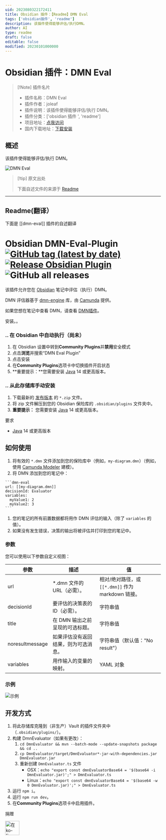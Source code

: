 ```yaml
---
uid: 2023080322172411
title: Obsidian 插件：【Readme】DMN Eval
tags: ['obsidian插件', 'readme']
description: 该插件使得能够评估/执行DMN。
author: AI
type: readme
draft: false
editable: false
modified: 20230101000000
---
```


# Obsidian 插件：DMN Eval

> [!Note] 插件名片
> - 插件名称：DMN Eval
> - 插件作者：joleaf
> - 插件说明：该插件使得能够评估/执行 DMN。
> - 插件分类：['obsidian 插件 ', 'readme']
> - 项目地址：[点我访问](https://github.com/joleaf/obsidian-dmn-eval-plugin)
> - 国内下载地址：[下载安装](https://pkmer.cn/products/plugin/pluginMarket/?dmn-eval)

## 概述

该插件使得能够评估/执行 DMN。

![DMN Eval](https://cdn.pkmer.cn/covers/dmn-eval_new.gif!pkmer)

> [!tip] 原文出处
>
>下面自述文件的来源于 [Readme](https://ghproxy.net/https://raw.githubusercontent.com/joleaf/obsidian-dmn-eval-plugin/main/README.md)
>

---

## Readme(翻译）

下面是 [[dmn-eval]] 插件的自述翻译

# Obsidian DMN-Eval-Plugin [![GitHub tag (latest by date)](https://img.shields.io/github/v/tag/joleaf/obsidian-dmn-eval-plugin)](https://github.com/joleaf/obsidian-dmn-eval-plugin/releases) [![Release Obsidian Plugin](https://github.com/joleaf/obsidian-dmn-eval-plugin/actions/workflows/release.yml/badge.svg)](https://github.com/joleaf/obsidian-dmn-eval-plugin/actions/workflows/release.yml) ![GitHub all releases](https://img.shields.io/github/downloads/joleaf/obsidian-dmn-eval-plugin/total)

该插件允许您在 [Obsidian](https://www.obsidian.md) 笔记中评估（执行）DMN。

DMN 评估器基于 [dmn-engine](https://github.com/camunda/camunda-bpm-platform/tree/master/engine-dmn) 库，由 [Camunda](https://camunda.com/) 提供。

如果您想在笔记中查看 DMN，请查看 [DMN插件](https://github.com/joleaf/obsidian-dmn-plugin)。

安装。。

### .. 在 Obsidian 中自动执行（尚未）

1. 在 Obsidian 设置中转到**Community Plugins**并**禁用**安全模式
2. 点击**浏览**并搜索“DMN Eval Plugin”
3. 点击安装
4. 在**Community Plugins**选项卡中切换插件开启状态
5. **重要提示：**您需要安装 [Java](https://www.java.com/en/download/help/download_options_de.html) 14 或更高版本。

### .. 从此存储库手动安装

1. 下载最新的 [发布版本](https://github.com/joleaf/obsidian-dmn-eval-plugin/releases) 的 `*.zip` 文件。
2. 将 zip 文件解压到您的 Obsidian 保险库的 `.obsidian/plugins` 文件夹中。
3. **重要提示：** 您需要安装 [Java](https://www.java.com/en/download/help/download_options_de.html) 14 或更高版本。

要求

- [Java](https://www.java.com/en/download/help/download_options_de.html) 14 或更高版本

## 如何使用

1. 将有效的 `*.dmn` 文件添加到您的保险库中（例如，`my-diagram.dmn`）（例如，使用 [Camunda Modeler](https://camunda.com/de/download/modeler/) 建模）。
2. 将 DMN 添加到您的笔记中：

````
```dmn-eval
url: [[my-diagram.dmn]]
decisionId: Evaluator
variables:
  myValue1: 2
  myValue2: 3
```
````

1. 您的笔记的所有前置数据都将用作 DMN 评估的输入（除了 `variables` 的值）。
2. 如果没有发生错误，决策的输出将被评估并打印到您的笔记中。

### 参数

您可以使用以下参数自定义视图：

| 参数              | 描述                                                         | 值                                                         |
|-----------------|----------------------------------------------------------|----------------------------------------------------------|
| url             | *.dmn 文件的 URL（必需）。                                    | 相对/绝对路径，或 `[[*.dmn]]` 作为 markdown 链接。             |
| decisionId      | 要评估的决策表的 ID（必需）。                                   | 字符串值                                                     |
| title           | 在 DMN 输出之前呈现的可选标题。                                 | 字符串值                                                     |
| noresultmessage | 如果评估没有返回结果，则为可选消息。                             | 字符串值（默认值："No result"）                                 |
| variables  | 用作输入的变量的映射。                                          | YAML 对象                | - |

### 示例

![示例](example/dmn-eval-plugin.gif)

## 开发方式

1. 将此存储库克隆到（非生产）Vault 的插件文件夹中（`.obsidian/plugins/`）。
2. 构建 DmnEvaluator（如果有更改）：
   1. `cd DmnEvaluator && mvn --batch-mode --update-snapshots package && cd ..`
   2. `cp DmnEvaluator/target/DmnEvaluator*-jar-with-dependencies.jar DmnEvaluator.jar`
   3. 重新创建 `DmnEvaluator.ts` 文件
      - OSX：`echo "export const dmnEvaluatorBase64 = '$(base64 -i DmnEvaluator.jar)';" > DmnEvaluator.ts`
      - Linux：`echo "export const dmnEvaluatorBase64 = '$(base64 -w 0 DmnEvaluator.jar)';" > DmnEvaluator.ts`
3. 运行 `npm i`。
4. 运行 `npm run dev`。
5. 在**Community Plugins**选项卡中启用插件。

捐赠

<a href='https://ko-fi.com/joleaf' target='_blank'><img height='35' style='border:0px;height:46px;' src='https://az743702.vo.msecnd.net/cdn/kofi3.png?v=0' border='0' alt='在ko-fi.com给我买杯咖啡' />
